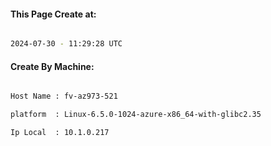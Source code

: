 
   
#### This Page Create at:

```bash

2024-07-30 - 11:29:28 UTC

```

#### Create By Machine:

```bash

Host Name : fv-az973-521

platform  : Linux-6.5.0-1024-azure-x86_64-with-glibc2.35

Ip Local  : 10.1.0.217

```

